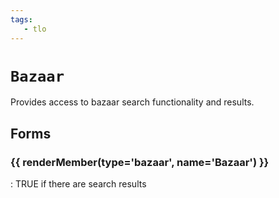 ```yaml
---
tags:
   - tlo
---
```

# `Bazaar`
<!--tlo-desc-start-->
Provides access to bazaar search functionality and results.
<!--tlo-desc-end-->

## Forms
<!--tlo-forms-start-->
### {{ renderMember(type='bazaar', name='Bazaar') }}

:   TRUE if there are search results
<!--tlo-forms-end-->

<!--tlo-linkrefs-start-->
[bazaar]: bzsrch-datatype-bazaar.md
<!--tlo-linkrefs-end-->
